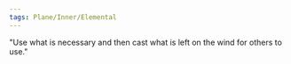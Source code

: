 ```yaml
---
tags: Plane/Inner/Elemental
---
```

"Use what is necessary and then cast what is left on the wind for others to use."